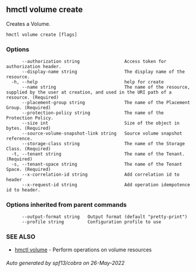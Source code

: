 ## hmctl volume create

Creates a Volume.

```
hmctl volume create [flags]
```

### Options

```
      --authorization string                 Access token for authorization header.
      --display-name string                  The display name of the resource.
  -h, --help                                 help for create
      --name string                          The name of the resource, supplied by the user at creation, and used in the URI path of a resource. (Required)
      --placement-group string               The name of the Placement Group. (Required)
      --protection-policy string             The name of the Protection Policy.
      --size int                             Size of the object in bytes. (Required)
      --source-volume-snapshot-link string   Source volume snapshot reference.
      --storage-class string                 The name of the Storage Class. (Required)
  -t, --tenant string                        The name of the Tenant. (Required)
  -s, --tenant-space string                  The name of the Tenant Space. (Required)
      --x-correlation-id string              Add correlation id to header
      --x-request-id string                  Add operation idempotence id to header.
```

### Options inherited from parent commands

```
      --output-format string   Output format (default "pretty-print")
      --profile string         Configuration profile to use
```

### SEE ALSO

* [hmctl volume](hmctl_volume.md)	 - Perform operations on volume resources

###### Auto generated by spf13/cobra on 26-May-2022
